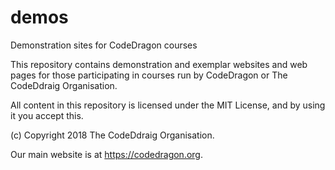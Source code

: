 # demos
Demonstration sites for CodeDragon courses

This repository contains demonstration and exemplar websites and web pages for those participating in courses run by CodeDragon or The CodeDdraig Organisation.

All content in this repository is licensed under the MIT License, and by using it you accept this.

(c) Copyright 2018 The CodeDdraig Organisation.

Our main website is at https://codedragon.org.

